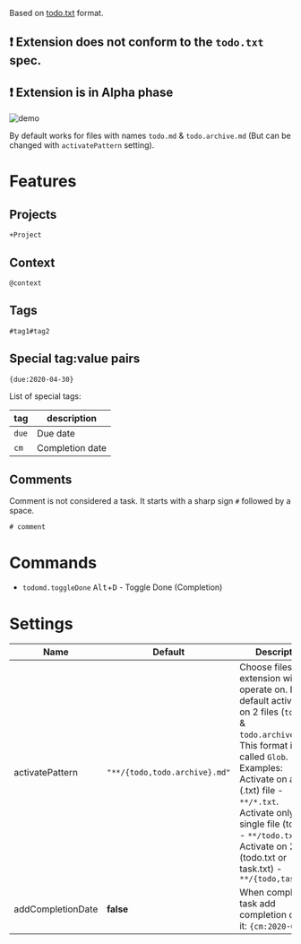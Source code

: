Based on [todo.txt](https://github.com/todotxt/todo.txt) format.

## ❗ Extension does not conform to the `todo.txt` spec.
## ❗ Extension is in Alpha phase

![demo](https://raw.githubusercontent.com/usernamehw/vscode-todo-md/master/img/demo.png)

By default works for files with names `todo.md` & `todo.archive.md` (But can be changed with `activatePattern` setting).

# Features

## Projects

```
+Project
```

## Context

```
@context
```

## Tags

```
#tag1#tag2
```

## Special tag:value pairs

```
{due:2020-04-30}
```

List of special tags:

tag | description
--- | ---
`due` | Due date
`cm` | Completion date

<!-- - ❌ id (UUID)
- ❌ id/p (dependent task / blocked task?)
- ❌ t (threshold)
- ❌ rec (Recurrence)
- ❌ h (hide)
- ❌ f/star (favorite/starred)
- ❌ url/link
- ❌ e (effort)
- ❌ note
- ❌ cr - (creation date) -->

## Comments

Comment is not considered a task. It starts with a sharp sign `#` followed by a space.

```
# comment
```

# Commands

- `todomd.toggleDone` <kbd>Alt</kbd>+<kbd>D</kbd> - Toggle Done (Completion)

# Settings

|Name|Default|Description|
| --- | --- |--- |
|activatePattern|`"**/{todo,todo.archive}.md"`|Choose files that extension will operate on. By default activated on 2 files (`todo.md` & `todo.archive.md`). This format is called `Glob`. Examples:<br>Activate on any (.txt) file - `**/*.txt`.<br>Activate only on single file (todo.txt) - `**/todo.txt`<br>Activate on 2 files (todo.txt or task.txt) - `**/{todo,task}.txt`|
|addCompletionDate|**false**|When completing a task add completion date to it: `{cm:2020-04-30}`|
